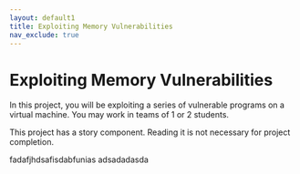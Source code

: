 ```yaml
---
layout: default1
title: Exploiting Memory Vulnerabilities
nav_exclude: true
---
```


# Exploiting Memory Vulnerabilities

In this project, you will be exploiting a series of vulnerable programs
on a virtual machine. You may work in teams of 1 or 2 students.

This project has a story
component. Reading it is not
necessary for project completion.

fadafjhdsafisdabfunias
adsadadasda